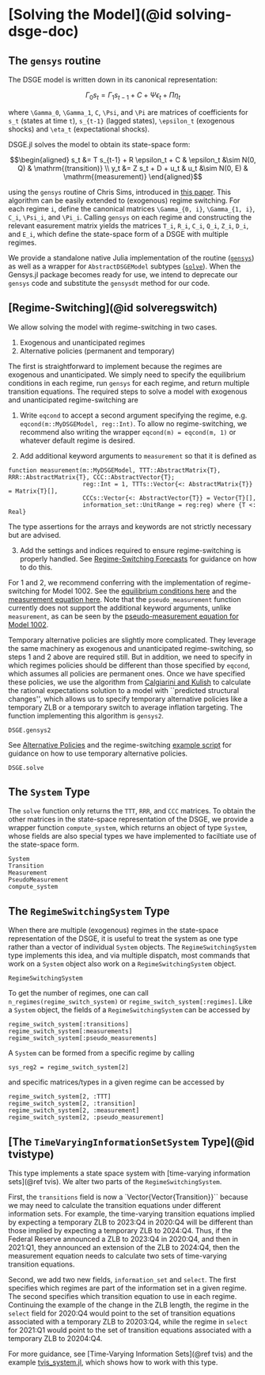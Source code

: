 # [Solving the Model](@id solving-dsge-doc)

## The `gensys` routine

The DSGE model is written down in its canonical representation:

``` math
\Gamma_0 s_t = \Gamma_1 s_{t-1} + C + \Psi \epsilon_t + \Pi \eta_t
```

where ``\Gamma_0``, ``\Gamma_1``, ``C``, ``\Psi``, and ``\Pi`` are matrices of
coefficients for ``s_t`` (states at time ``t``), ``s_{t-1}`` (lagged states),
``\epsilon_t`` (exogenous shocks) and ``\eta_t`` (expectational shocks).

DSGE.jl solves the model to obtain its state-space form:

```math
\begin{aligned}
s_t &= T s_{t-1} + R \epsilon_t + C & \epsilon_t &\sim N(0, Q) & \mathrm{(transition)} \\
y_t &= Z s_t + D + u_t & u_t &\sim N(0, E) & \mathrm{(measurement)}
\end{aligned}
```

using the `gensys` routine of Chris Sims, introduced in
[this paper](http://sims.princeton.edu/yftp/gensys/LINRE3A.pdf).
This algorithm can be easily extended to (exogenous) regime switching.
For each regime ``i``, define the canonical matrices
``\Gamma_{0, i}``, ``\Gamma_{1, i}``, ``C_i``, ``\Psi_i``, and ``\Pi_i``.
Calling `gensys` on each regime and constructing the relevant easurement matrix
yields the matrices ``T_i``, ``R_i``,
``C_i``, ``Q_i``, ``Z_i``, ``D_i``, and ``E_i``, which define the state-space form
of a DSGE with multiple regimes.


We provide a
standalone native Julia implementation of the routine ([`gensys`](@ref)) as well
as a wrapper for `AbstractDSGEModel` subtypes ([`solve`](@ref)). When the Gensys.jl
package becomes ready for use, we intend to deprecate our `gensys` code and
substitute the `gensysdt` method for our code.

## [Regime-Switching](@id solveregswitch)
We allow solving the model with regime-switching in two cases.

1. Exogenous and unanticipated regimes
2. Alternative policies (permanent and temporary)

The first is straightforward to implement because
the regimes are exogenous and unanticipated. We simply need to specify
the equilibrium conditions in each regime, run `gensys` for each regime,
and return multiple transition equations. The required steps
to solve a model with exogenous and unanticipated regime-switching are

1. Write `eqcond` to accept a second argument specifying the regime, e.g. `eqcond(m::MyDSGEModel, reg::Int)`.
To allow no regime-switching, we recommend also writing the wrapper `eqcond(m) = eqcond(m, 1)`
or whatever default regime is desired.

2. Add additional keyword arguments to `measurement` so that it is defined as
```
function measurement(m::MyDSGEModel, TTT::AbstractMatrix{T}, RRR::AbstractMatrix{T}, CCC::AbstractVector{T};
                     reg::Int = 1, TTTs::Vector{<: AbstractMatrix{T}} = Matrix{T}[],
                     CCCs::Vector{<: AbstractVector{T}} = Vector{T}[],
                     information_set::UnitRange = reg:reg) where {T <: Real}
```
The type assertions for the arrays and keywords are not strictly necessary but are advised.

3. Add the settings and indices required to ensure regime-switching is properly handled.
See [Regime-Switching Forecasts](@ref) for guidance on how to do this.

For 1 and 2, we recommend conferring with the implementation of regime-switching for Model 1002.
See the [equilibrium conditions here](https://github.com/FRBNY-DSGE/DSGE.jl/blob/master/src/models/representative/m1002/eqcond.jl)
and the [measurement equation here](https://github.com/FRBNY-DSGE/DSGE.jl/blob/master/src/models/representative/m1002/measurement.jl).
Note that the `pseudo_measurement` function currently does not support the additional keyword arguments, unlike `measurement`,
as can be seen by the [pseudo-measurement equation for Model 1002](https://github.com/FRBNY-DSGE/DSGE.jl/blob/master/src/models/representative/m1002/pseudo_measurement.jl).

Temporary alternative policies are slightly more complicated. They leverage the same machinery
as exogenous and unanticipated regime-switching, so steps 1 and 2 above are required still.
But in addition, we need to specify in which regimes policies should be different
than those specified by `eqcond`, which assumes all policies are permanent ones.
Once we have specified these policies, we use the algorithm from
[Calgiarini and Kulish](https://www.mitpressjournals.org/doi/pdf/10.1162/REST_a_00240)
to calculate the rational expectations solution to a model with ``predicted structural changes'',
which allows us to specify temporary alternative policies like a temporary ZLB or
a temporary switch to average inflation targeting. The function implementing this algorithm
is `gensys2`.

```@docs
DSGE.gensys2
```

See [Alternative Policies](@ref)
and the regime-switching [example script](https://github.com/FRBNY-DSGE/DSGE.jl/blob/master/examples/regime_switching.jl)
for guidance on how to use temporary alternative policies.


```@docs
DSGE.solve
```

## The `System` Type
The `solve` function only returns the ``TTT``, ``RRR``, and ``CCC`` matrices.
To obtain the other matrices in the state-space representation of the DSGE,
we provide a wrapper function `compute_system`, which returns an object of
type `System`, whose fields are also special types we have implemented to
faciltiate use of the state-space form.

```@docs
System
Transition
Measurement
PseudoMeasurement
compute_system
```

## The `RegimeSwitchingSystem` Type
When there are multiple (exogenous) regimes in the state-space representation
of the DSGE, it is useful to treat the system as one type rather than
a vector of individual `System` objects. The `RegimeSwitchingSystem` type
implements this idea, and via multiple dispatch, most commands that work
on a `System` object also work on a `RegimeSwitchingSystem` object.

```@docs
RegimeSwitchingSystem
```

To get the number of regimes, one can call `n_regimes(regime_switch_system)` or
`regime_switch_system[:regimes]`.
Like a `System` object, the fields of a `RegimeSwitchingSystem` can be accessed by

```
regime_switch_system[:transitions]
regime_switch_system[:measurements]
regime_switch_system[:pseudo_measurements]
```

A `System` can be formed from a specific regime by calling

```
sys_reg2 = regime_switch_system[2]
```

and specific matrices/types in a given regime can be accessed by

```
regime_switch_system[2, :TTT]
regime_switch_system[2, :transition]
regime_switch_system[2, :measurement]
regime_switch_system[2, :pseudo_measurement]
```

## [The `TimeVaryingInformationSetSystem` Type](@id tvistype)
This type implements a state space system with [time-varying information sets](@ref tvis).
We alter two parts of the `RegimeSwitchingSystem`.

First, the `transitions` field
is now a `Vector{Vector{Transition}}`` because we may need to calculate the transition equations
under different information sets. For example, the time-varying transition equations implied by expecting
a temporary ZLB to 2023:Q4 in 2020:Q4 will be different than those implied by expecting a temporary ZLB to 2024:Q4.
Thus, if the Federal Reserve announced a ZLB to 2023:Q4 in 2020:Q4, and then in 2021:Q1, they announced
an extension of the ZLB to 2024:Q4, then the measurement equation needs to calculate
two sets of time-varying transition equations.

Second, we add two new fields, `information_set` and
`select`. The first specifies which regimes are part of the information set in a given regime.
The second specifies which transition equation to use in each regime. Continuing
the example of the change in the ZLB length, the regime in the `select` field for 2020:Q4
would point to the set of transition equations associated with a temporary ZLB to 20203:Q4,
while the regime in `select` for 2021:Q1 would point
to the set of transition equations associated with a temporary ZLB to 20204:Q4.

For more guidance, see [Time-Varying Information Sets](@ref tvis) and
the example [tvis_system.jl](https://github.com/FRBNY-DSGE/DSGE.jl), which
shows how to work with this type.
